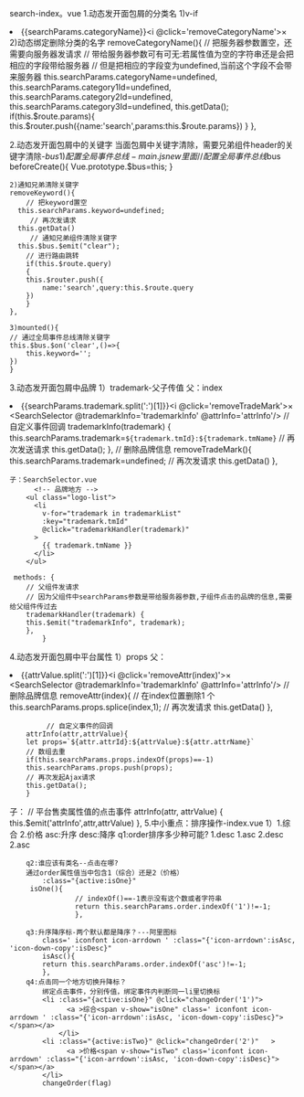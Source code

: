 search-index。vue
1.动态发开面包屑的分类名
    1)v-if
         <!-- 分类的面包屑 -->
            <li class="with-x" v-if='searchParams.categoryName'>{{searchParams.categoryName}}<i @click='removeCategoryName'>×</i></li>
    2)动态绑定删除分类的名字
    removeCategoryName(){
      // 把服务器参数置空，还需要向服务器发请求
    // 带给服务器参数可有可无:若属性值为空的字符串还是会把相应的字段带给服务器
    // 但是把相应的字段变为undefined,当前这个字段不会带来服务器
      this.searchParams.categoryName=undefined,
      this.searchParams.category1Id=undefined,
      this.searchParams.category2Id=undefined,
      this.searchParams.category3Id=undefined,
      this.getData();
      if(this.$route.params){
        this.$router.push({name:'search',params:this.$route.params})
      }
    },

2.动态发开面包屑中的关键字
    当面包屑中关键字清除，需要兄弟组件header的关键字清除-$bus
    1)配置全局事件总线-main.js new里面
        // 配置全局事件总线$bus
        beforeCreate(){
        Vue.prototype.$bus=this;
        }

    2)通知兄弟清除关键字
    removeKeyword(){
        // 把keyword置空
      this.searchParams.keyword=undefined;
         // 再次发请求
      this.getData()
         // 通知兄弟组件清除关键字
      this.$bus.$emit("clear");
        // 进行路由跳转
        if(this.$route.query)
        { 
        this.$router.push({
            name:'search',query:this.$route.query
        })
        }
    },

    3)mounted(){
    // 通过全局事件总线清除关键字
    this.$bus.$on('clear',()=>{
        this.keyword='';
    })
    }

3.动态发开面包屑中品牌
    1）trademark-父子传值
    父：index
         <!-- 品牌-->
            <li class="with-x" v-if='searchParams.trademark'>{{searchParams.trademark.split(':')[1]}}<i @click='removeTradeMark'>×</i></li>
             <SearchSelector @trademarkInfo='trademarkInfo'  @attrInfo='attrInfo'/>
                      // 自定义事件回调
                trademarkInfo(trademark)
                {
                this.searchParams.trademark=`${trademark.tmId}:${trademark.tmName}`
                //  再次发送请求
                this.getData();
                },
                    // 删除品牌信息
                removeTradeMark(){
                this.searchParams.trademark=undefined;
                // 再次发请求
                this.getData()
                },

    子：SearchSelector.vue
          <!-- 品牌地方 -->
        <ul class="logo-list">
          <li
            v-for="trademark in trademarkList"
            :key="trademark.tmId"
            @click="trademarkHandler(trademark)"
          >
            {{ trademark.tmName }}
          </li>
        </ul>

     methods: {
        // 父组件发请求
        // 因为父组件中searchParams参数是带给服务器参数,子组件点击的品牌的信息,需要给父组件传过去
        trademarkHandler(trademark) {
        this.$emit("trademarkInfo", trademark);
        },
            }
4.动态发开面包屑中平台属性
    1）props
父：
     <!-- 平台售卖属性的属性值 -->
            <li class="with-x" v-for='(attrValue,index) in searchParams.props' :key='index' >{{attrValue.split(':')[1]}}<i @click='removeAttr(index)'>×</i></li>
            <SearchSelector @trademarkInfo='trademarkInfo'  @attrInfo='attrInfo'/>
             // 删除品牌信息
        removeAttr(index){
        // 在index位置删除1 个  
        this.searchParams.props.splice(index,1);
        // 再次发请求
        this.getData()
        },

             // 自定义事件的回调
        attrInfo(attr,attrValue){
        let props=`${attr.attrId}:${attrValue}:${attr.attrName}`
        // 数组去重
        if(this.searchParams.props.indexOf(props)==-1)
        this.searchParams.props.push(props);
        // 再次发起Ajax请求
        this.getData();
        }
子：
            // 平台售卖属性值的点击事件
    attrInfo(attr, attrValue) {
      this.$emit('attrInfo',attr,attrValue)
    },
5.中小重点：排序操作-index.vue
    1）1.综合 2.价格 asc:升序 desc:降序
        q1:order排序多少种可能?
        1.desc 1.asc 2.desc 2.asc

        q2:谁应该有类名--点击在哪?
        通过order属性值当中包含1（综合）还是2（价格）
            :class="{active:isOne}"
         isOne(){
                    // indexOf()==-1表示没有这个数或者字符串
                    return this.searchParams.order.indexOf('1')!=-1;
                    },

        q3:升序降序标-两个默认都是降序？---阿里图标
            class=' iconfont icon-arrdown ' :class="{'icon-arrdown':isAsc, 'icon-down-copy':isDesc}"
            isAsc(){
            return this.searchParams.order.indexOf('asc')!=-1;
            },
        q4:点击同一个地方切换升降标？
            绑定点击事件，分别传值，绑定事件内判断同一li里切换标
            <li :class="{active:isOne}" @click="changeOrder('1')">
                  <a >综合<span v-show="isOne" class=' iconfont icon-arrdown ' :class="{'icon-arrdown':isAsc, 'icon-down-copy':isDesc}"></span></a>
                </li>
            <li :class="{active:isTwo}" @click="changeOrder('2')"   >
                  <a >价格<span v-show="isTwo" class='iconfont icon-arrdown' :class="{'icon-arrdown':isAsc, 'icon-down-copy':isDesc}"></span></a>
            </li>
            changeOrder(flag)



